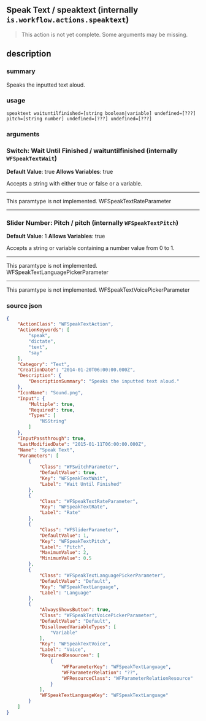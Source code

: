 
## Speak Text / speaktext (internally `is.workflow.actions.speaktext`)

> This action is not yet complete. Some arguments may be missing.



## description
### summary
Speaks the inputted text aloud.


### usage
`speaktext waituntilfinished=[string boolean|variable] undefined=[???] pitch=[string number] undefined=[???] undefined=[???]`

### arguments
### Switch: Wait Until Finished / waituntilfinished (internally `WFSpeakTextWait`)
**Default Value**: true
**Allows Variables**: true


Accepts a string with either true or false
or a variable.

---

This paramtype is not implemented. WFSpeakTextRateParameter

---

### Slider Number: Pitch / pitch (internally `WFSpeakTextPitch`)
**Default Value**: 1
**Allows Variables**: true


Accepts a string 
or variable
containing a number value from 0 to 1.

---

This paramtype is not implemented. WFSpeakTextLanguagePickerParameter

---

This paramtype is not implemented. WFSpeakTextVoicePickerParameter

### source json

```json
{
	"ActionClass": "WFSpeakTextAction",
	"ActionKeywords": [
		"speak",
		"dictate",
		"text",
		"say"
	],
	"Category": "Text",
	"CreationDate": "2014-01-20T06:00:00.000Z",
	"Description": {
		"DescriptionSummary": "Speaks the inputted text aloud."
	},
	"IconName": "Sound.png",
	"Input": {
		"Multiple": true,
		"Required": true,
		"Types": [
			"NSString"
		]
	},
	"InputPassthrough": true,
	"LastModifiedDate": "2015-01-11T06:00:00.000Z",
	"Name": "Speak Text",
	"Parameters": [
		{
			"Class": "WFSwitchParameter",
			"DefaultValue": true,
			"Key": "WFSpeakTextWait",
			"Label": "Wait Until Finished"
		},
		{
			"Class": "WFSpeakTextRateParameter",
			"Key": "WFSpeakTextRate",
			"Label": "Rate"
		},
		{
			"Class": "WFSliderParameter",
			"DefaultValue": 1,
			"Key": "WFSpeakTextPitch",
			"Label": "Pitch",
			"MaximumValue": 2,
			"MinimumValue": 0.5
		},
		{
			"Class": "WFSpeakTextLanguagePickerParameter",
			"DefaultValue": "Default",
			"Key": "WFSpeakTextLanguage",
			"Label": "Language"
		},
		{
			"AlwaysShowsButton": true,
			"Class": "WFSpeakTextVoicePickerParameter",
			"DefaultValue": "Default",
			"DisallowedVariableTypes": [
				"Variable"
			],
			"Key": "WFSpeakTextVoice",
			"Label": "Voice",
			"RequiredResources": [
				{
					"WFParameterKey": "WFSpeakTextLanguage",
					"WFParameterRelation": "??",
					"WFResourceClass": "WFParameterRelationResource"
				}
			],
			"WFSpeakTextLanguageKey": "WFSpeakTextLanguage"
		}
	]
}
```
